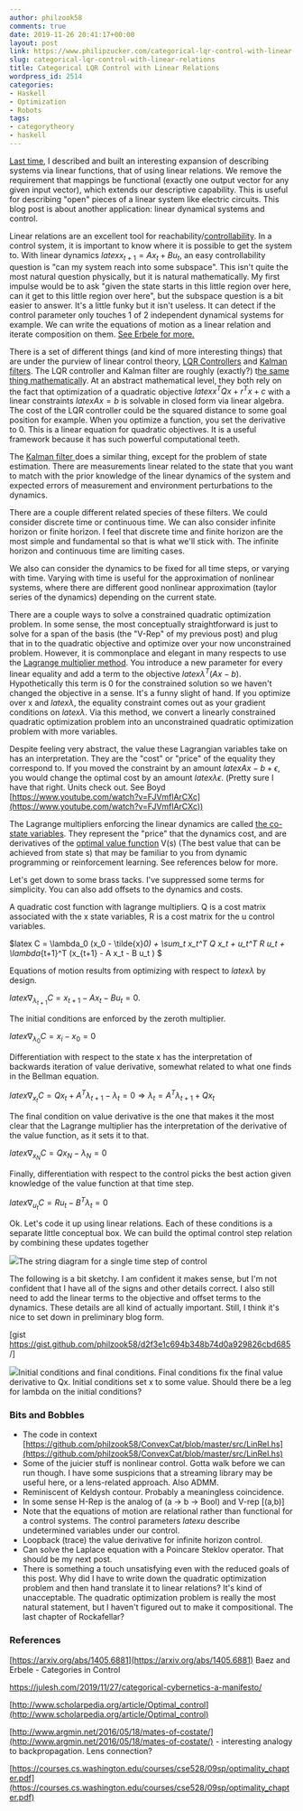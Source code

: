 ```yaml
---
author: philzook58
comments: true
date: 2019-11-26 20:41:17+00:00
layout: post
link: https://www.philipzucker.com/categorical-lqr-control-with-linear-relations/
slug: categorical-lqr-control-with-linear-relations
title: Categorical LQR Control with Linear Relations
wordpress_id: 2514
categories:
- Haskell
- Optimization
- Robots
tags:
- categorytheory
- haskell
---
```





[Last time](http://www.philipzucker.com/linear-relation-algebra-of-circuits-with-hmatrix/), I described and built an interesting expansion of describing systems via linear functions, that of using linear relations. We remove the requirement that mappings be functional (exactly one output vector for any given input vector), which extends our descriptive capability. This is useful for describing "open" pieces of a linear system like electric circuits. This blog post is about another application: linear dynamical systems and control.







Linear relations are an excellent tool for reachability/[controllability](https://en.wikipedia.org/wiki/Controllability). In a control system, it is important to know where it is possible to get the system to. With linear dynamics $latex x_{t+1} = Ax_{t} + B u_{t}$, an easy  controllability question is "can my system reach into some subspace". This isn't quite the most natural question physically, but it is natural mathematically. My first impulse would be to ask "given the state starts in this little region over here, can it get to this little region over here", but the subspace question is a bit easier to answer. It's a little funky but it isn't useless.  It can detect if the control parameter only touches 1 of 2 independent dynamical systems for example. We can write the equations of motion as a linear relation and iterate composition on them. [See Erbele for more.](https://arxiv.org/abs/1611.07591)







There is a set of different things (and kind of more interesting things) that are under the purview of linear control theory, [LQR Controllers](https://en.wikipedia.org/wiki/Linear%E2%80%93quadratic_regulator) and [Kalman filters](https://en.wikipedia.org/wiki/Kalman_filter). The LQR controller and Kalman filter are roughly (exactly?) t[he same thing mathematicall](https://homes.cs.washington.edu/~todorov/papers/TodorovCDC08.pdf)y. At an abstract mathematical level, they both rely on the fact that optimization of a quadratic objective $latex x^T Q x + r^T x + c$ with a linear constraints $latex Ax=b$ is solvable in closed form via linear algebra. The cost of the LQR controller could be the squared distance to some goal position for example. When you optimize a function, you set the derivative to 0. This is a linear equation for quadratic objectives. It is a useful framework because it has such powerful computational teeth. 







The [Kalman filter ](https://en.wikipedia.org/wiki/Kalman_filter) does a similar thing, except for the problem of state estimation. There are measurements linear related to the state that you want to match with the prior knowledge of the linear dynamics of the system and expected errors of measurement and environment perturbations to the dynamics.







There are a couple different related species of these filters. We could consider discrete time or continuous time. We can also consider infinite horizon or finite horizon. I feel that discrete time and finite horizon are the most simple and fundamental so that is what we'll stick with. The infinite horizon and continuous time are limiting cases.







We also can consider the dynamics to be fixed for all time steps, or varying with time. Varying with time is useful for the approximation of nonlinear systems, where there are different good nonlinear approximation (taylor series of the dynamics) depending on the current state.







There are a couple ways to solve a constrained quadratic optimization problem. In some sense, the most conceptually straightforward is just to solve for a span of the basis (the "V-Rep" of my previous post) and plug that in to the quadratic objective and optimize over your now unconstrained problem. However, it is commonplace and elegant in many respects to use the [Lagrange multiplier method](https://en.wikipedia.org/wiki/Lagrange_multiplier). You introduce a new parameter for every linear equality and add a term to the objective $latex \lambda^T (A x - b)$. Hypothetically this term is 0 for the constrained solution so we haven't changed the objective in a sense. It's a funny slight of hand. If you optimize over x and $latex \lambda$, the equality constraint comes out as your gradient conditions on $latex \lambda$.  Via this method, we convert a linearly constrained quadratic optimization problem into an unconstrained quadratic optimization problem with more variables. 







Despite feeling very abstract, the value these Lagrangian variables take on has an interpretation. They are the "cost" or "price" of the equality they correspond to. If you moved the constraint by an amount $latex Ax - b + \epsilon$, you would change the optimal cost by an amount $latex \lambda \epsilon$. (Pretty sure I have that right. Units check out. See Boyd [https://www.youtube.com/watch?v=FJVmflArCXc](https://www.youtube.com/watch?v=FJVmflArCXc))







The Lagrange multipliers enforcing the linear dynamics are called [the co-state variables](https://en.wikipedia.org/wiki/Hamiltonian_(control_theory)). They represent the "price" that the dynamics cost, and are  derivatives of the [optimal value function](https://en.wikipedia.org/wiki/Value_function) V(s) (The best value that can be achieved from state s) that may be familiar to you from dynamic programming or reinforcement learning. See references below for more.







Let's get down to some brass tacks. I've suppressed some terms for simplicity. You can also add offsets to the dynamics and costs.







A quadratic cost function with lagrange multipliers. Q is a cost matrix associated with the x state variables, R is a cost matrix for the u control variables. 







$latex C = \lambda_0 (x_0 - \tilde{x}_0) + \sum_t x_t^T Q x_t + u_t^T R u_t + \lambda_{t+1}^T (x_{t+1} - A x_t - B u_t  ) $







Equations of motion results from optimizing with respect to $latex \lambda$ by design. 







$latex \nabla_{\lambda_{t+1}} C = x_{t+1} - A x_t - B u_t  = 0$. 







The initial conditions are enforced by the zeroth multiplier.







$latex \nabla_{\lambda_0} C = x_i - x_{0} = 0$







Differentiation with respect to the state x has the interpretation of backwards iteration of value derivative, somewhat related to what one finds in the Bellman equation. 







$latex \nabla_{x_t} C = Q x_{t} + A^T \lambda_{t+1} - \lambda_{t} = 0 \Longrightarrow \lambda_{t} =  A^T \lambda_{t+1} + Q x_{t}$  







The final condition on value derivative is the one that makes it the most clear that the Lagrange multiplier has the interpretation of the derivative of the value function, as it sets it to that.







$latex \nabla_{x_N} C = Q x_N - \lambda_{N} = 0$







Finally, differentiation with respect to the control picks the best action given knowledge of the value function at that time step.







$latex \nabla_{u_t} C = R u_{t} - B^T \lambda_t  = 0$







Ok. Let's code it up using linear relations. Each of these conditions is a separate little conceptual box. We can build the optimal control step relation by combining these updates together





![](http://philzucker2.nfshost.com/wp-content/uploads/2019/11/My-Drawing-11.sketchpad-1024x538.png)The string diagram for a single time step of control





The following is a bit sketchy. I am confident it makes sense, but I'm not confident that I have all of the signs and other details correct. I also still need to add the linear terms to the objective and offset terms to the dynamics. These details are all kind of actually important. Still, I think it's nice to set down in preliminary blog form.





[gist https://gist.github.com/philzook58/d2f3e1c694b348b74d0a929826cbd685 /]



![](http://philzucker2.nfshost.com/wp-content/uploads/2019/11/My-Drawing-12.sketchpad.png)Initial conditions and final conditions. Final conditions fix the final value derivative to Qx. Initial conditions set x to some value. Should there be a leg for lambda on the initial conditions?











### Bits and Bobbles







  * The code in context [https://github.com/philzook58/ConvexCat/blob/master/src/LinRel.hs](https://github.com/philzook58/ConvexCat/blob/master/src/LinRel.hs)
  * Some of the juicier stuff is nonlinear control. Gotta walk before we can run though. I have some suspicions that a streaming library may be useful here, or a lens-related approach. Also ADMM.
  * Reminiscent of Keldysh contour. Probably a meaningless coincidence.
  * In some sense H-Rep is the analog of (a -> b -> Bool) and  V-rep [(a,b)]
  * Note that the equations of motion are relational rather than functional for a control systems. The control parameters $latex u$ describe undetermined variables under our control.
  * Loopback (trace) the value derivative for infinite horizon control.
  * Can solve the Laplace equation with a Poincare Steklov operator. That should be my next post.
  * There is something a touch unsatisfying even with the reduced goals of this post. Why did I have to write down the quadratic optimization problem and then hand translate it to linear relations? It's kind of unacceptable. The quadratic optimization problem is really the most natural statement, but I haven't figured out to make it compositional. The last chapter of Rockafellar? 






### References







[https://arxiv.org/abs/1405.6881](https://arxiv.org/abs/1405.6881) Baez and Erbele - Categories in Control








https://julesh.com/2019/11/27/categorical-cybernetics-a-manifesto/








[http://www.scholarpedia.org/article/Optimal_control](http://www.scholarpedia.org/article/Optimal_control)







[http://www.argmin.net/2016/05/18/mates-of-costate/](http://www.argmin.net/2016/05/18/mates-of-costate/) - interesting analogy to backpropagation. Lens connection?







[https://courses.cs.washington.edu/courses/cse528/09sp/optimality_chapter.pdf](https://courses.cs.washington.edu/courses/cse528/09sp/optimality_chapter.pdf)



